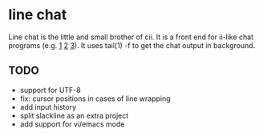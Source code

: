 line chat
=========

Line chat is the little and small brother of cii.  It is a front end for
ii-like chat programs (e.g. [1] [2] [3]).  It uses tail(1) -f to get the chat
output in background.

 [1]: http://tools.suckless.org/ii/
 [2]: http://ratox.2f30.org/
 [3]: http://23.fi/jj/

TODO
----

 * support for UTF-8
 * fix: cursor positions in cases of line wrapping
 * add input history
 * split slackline as an extra project
 * add support for vi/emacs mode
